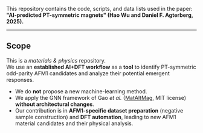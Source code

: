 This repository contains the code, scripts, and data lists used in the paper:  
**"AI-predicted PT-symmetric magnets" (Hao Wu and Daniel F. Agterberg, 2025).**

---

## Scope

This is a *materials & physics* repository.  
We use an **established AI+DFT workflow** as a **tool** to identify PT-symmetric odd-parity AFM1 candidates and analyze their potential emergent responses.  
- We do **not** propose a new machine-learning method.  
- We apply the GNN framework of Gao *et al.* ([MatAltMag](https://github.com/zfgao66/MatAltMag), MIT license) **without architectural changes**.  
- Our contribution is in **AFM1-specific dataset preparation** (negative sample construction) and **DFT automation**, leading to new AFM1 material candidates and their physical analysis.  


